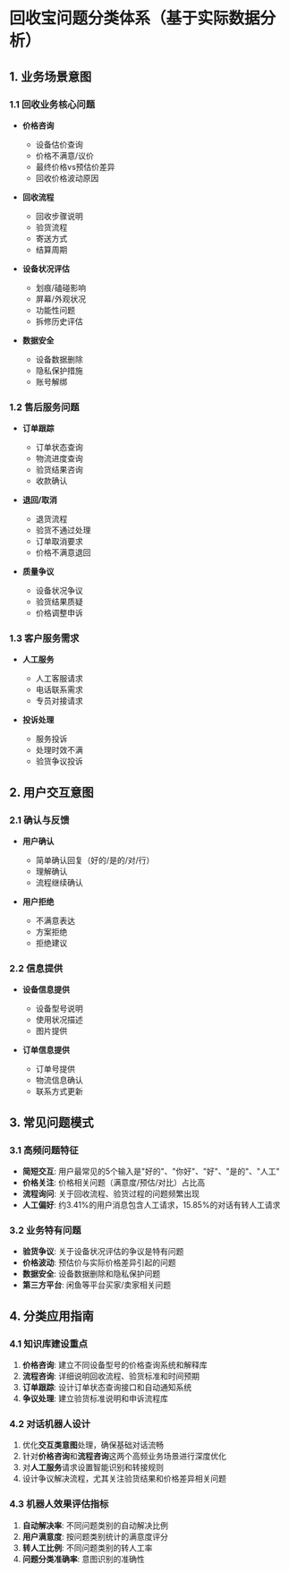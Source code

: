 # 回收宝问题分类体系（基于实际数据分析）

## 1. 业务场景意图

### 1.1 回收业务核心问题
- **价格咨询**
  - 设备估价查询
  - 价格不满意/议价
  - 最终价格vs预估价差异
  - 回收价格波动原因

- **回收流程**
  - 回收步骤说明
  - 验货流程
  - 寄送方式
  - 结算周期

- **设备状况评估**
  - 划痕/磕碰影响
  - 屏幕/外观状况
  - 功能性问题
  - 拆修历史评估

- **数据安全**
  - 设备数据删除
  - 隐私保护措施
  - 账号解绑

### 1.2 售后服务问题
- **订单跟踪**
  - 订单状态查询
  - 物流进度查询
  - 验货结果咨询
  - 收款确认

- **退回/取消**
  - 退货流程
  - 验货不通过处理
  - 订单取消要求
  - 价格不满意退回

- **质量争议**
  - 设备状况争议
  - 验货结果质疑
  - 价格调整申诉

### 1.3 客户服务需求
- **人工服务**
  - 人工客服请求
  - 电话联系需求
  - 专员对接请求

- **投诉处理**
  - 服务投诉
  - 处理时效不满
  - 验货争议投诉

## 2. 用户交互意图

### 2.1 确认与反馈
- **用户确认**
  - 简单确认回复（好的/是的/对/行）
  - 理解确认
  - 流程继续确认

- **用户拒绝**
  - 不满意表达
  - 方案拒绝
  - 拒绝建议

### 2.2 信息提供
- **设备信息提供**
  - 设备型号说明
  - 使用状况描述
  - 图片提供

- **订单信息提供**
  - 订单号提供
  - 物流信息确认
  - 联系方式更新

## 3. 常见问题模式

### 3.1 高频问题特征
- **简短交互**: 用户最常见的5个输入是"好的"、"你好"、"好"、"是的"、"人工"
- **价格关注**: 价格相关问题（满意度/预估/对比）占比高
- **流程询问**: 关于回收流程、验货过程的问题频繁出现
- **人工偏好**: 约3.41%的用户消息包含人工请求，15.85%的对话有转人工请求

### 3.2 业务特有问题
- **验货争议**: 关于设备状况评估的争议是特有问题
- **价格波动**: 预估价与实际价格差异引起的问题
- **数据安全**: 设备数据删除和隐私保护问题
- **第三方平台**: 闲鱼等平台买家/卖家相关问题

## 4. 分类应用指南

### 4.1 知识库建设重点
1. **价格咨询**: 建立不同设备型号的价格查询系统和解释库
2. **流程咨询**: 详细说明回收流程、验货标准和时间预期
3. **订单跟踪**: 设计订单状态查询接口和自动通知系统
4. **争议处理**: 建立验货标准说明和申诉流程库

### 4.2 对话机器人设计
1. 优化**交互类意图**处理，确保基础对话流畅
2. 针对**价格咨询**和**流程咨询**这两个高频业务场景进行深度优化
3. 对**人工服务**请求设置智能识别和转接规则
4. 设计争议解决流程，尤其关注验货结果和价格差异相关问题

### 4.3 机器人效果评估指标
1. **自动解决率**: 不同问题类别的自动解决比例
2. **用户满意度**: 按问题类别统计的满意度评分
3. **转人工比例**: 不同问题类别的转人工率
4. **问题分类准确率**: 意图识别的准确性 